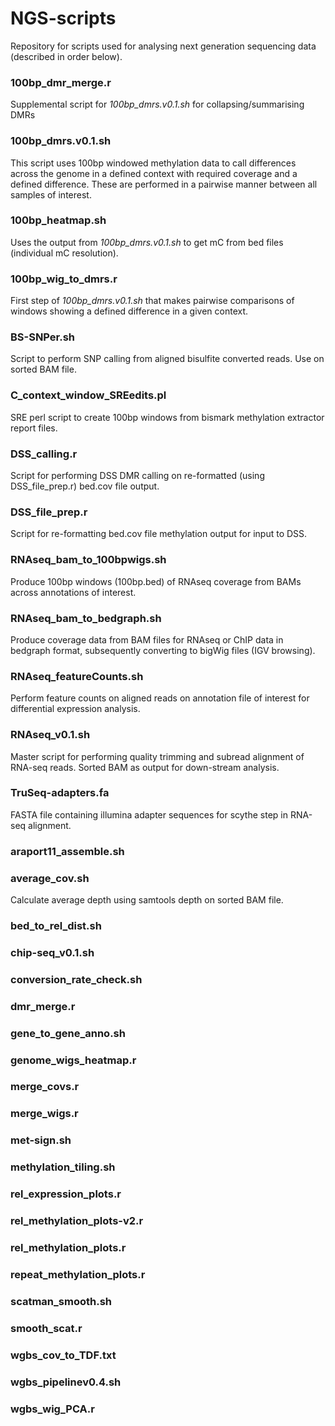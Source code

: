 # NGS-scripts
Repository for scripts used for analysing next generation sequencing data (described in order below). 

### 100bp_dmr_merge.r
Supplemental script for *100bp_dmrs.v0.1.sh* for collapsing/summarising DMRs

### 100bp_dmrs.v0.1.sh
This script uses 100bp windowed methylation data to call differences across the genome in a defined context with required coverage and a defined difference. These are performed in a pairwise manner between all samples of interest.

### 100bp_heatmap.sh
Uses the output from *100bp_dmrs.v0.1.sh* to get mC from bed files (individual mC resolution).

### 100bp_wig_to_dmrs.r
First step of *100bp_dmrs.v0.1.sh* that makes pairwise comparisons of windows showing a defined difference in a given context.

### BS-SNPer.sh		
Script to perform SNP calling from aligned bisulfite converted reads. Use on sorted BAM file.

### C_context_window_SREedits.pl	
SRE perl script to create 100bp windows from bismark methylation extractor report files. 

### DSS_calling.r
Script for performing DSS DMR calling on re-formatted (using DSS_file_prep.r) bed.cov file output.

### DSS_file_prep.r
Script for re-formatting bed.cov file methylation output for input to DSS.

### RNAseq_bam_to_100bpwigs.sh
Produce 100bp windows (100bp.bed) of RNAseq coverage from BAMs across annotations of interest.

### RNAseq_bam_to_bedgraph.sh	
Produce coverage data from BAM files for RNAseq or ChIP data in bedgraph format, subsequently converting to bigWig files (IGV browsing). 

### RNAseq_featureCounts.sh
Perform feature counts on aligned reads on annotation file of interest for differential expression analysis.

### RNAseq_v0.1.sh
Master script for performing quality trimming and subread alignment of RNA-seq reads. Sorted BAM as output for down-stream analysis.

### TruSeq-adapters.fa
FASTA file containing illumina adapter sequences for scythe step in RNA-seq alignment.

### araport11_assemble.sh

### average_cov.sh
Calculate average depth using samtools depth on sorted BAM file.

### bed_to_rel_dist.sh

### chip-seq_v0.1.sh

### conversion_rate_check.sh

### dmr_merge.r

### gene_to_gene_anno.sh

### genome_wigs_heatmap.r

### merge_covs.r

### merge_wigs.r

### met-sign.sh

### methylation_tiling.sh

### rel_expression_plots.r

### rel_methylation_plots-v2.r

### rel_methylation_plots.r

### repeat_methylation_plots.r

### scatman_smooth.sh

### smooth_scat.r

### wgbs_cov_to_TDF.txt

### wgbs_pipelinev0.4.sh

### wgbs_wig_PCA.r

